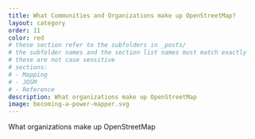 ```yaml
---
title: What Communities and Organizations make up OpenStreetMap?
layout: category
order: 11
color: red
# these section refer to the subfolders in _posts/
# the subfolder names and the section list names must match exactly
# these are not case sensitive
# sections:
# - Mapping
# - JOSM
# - Reference
description: What organizations make up OpenStreetMap
image: becoming-a-power-mapper.svg
---
```


What organizations make up OpenStreetMap
